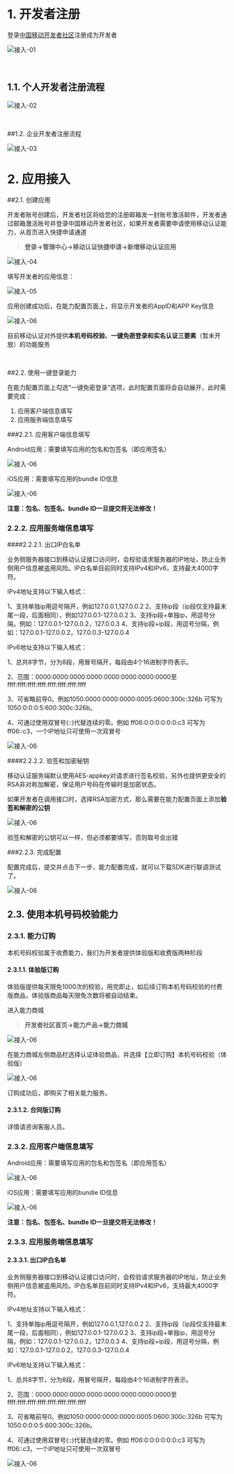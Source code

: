 # 1. 开发者注册

登录[中国移动开发者社区][1]注册成为开发者

![接入-01](image\1.png)

</br>

## 1.1. 个人开发者注册流程

![接入-02](image\2.png)

</br>

##1.2. 企业开发者注册流程

![接入-03](image\3.png)

<div STYLE="page-break-after: always;"></div>

# 2. 应用接入

##2.1. 创建应用

开发者账号创建后，开发者社区将给您的注册邮箱发一封账号激活邮件，开发者通过邮箱激活账号并登录中国移动开发者社区，如果开发者需要申请使用移动认证能力，从首页进入快捷申请通道

> **登录->管理中心->移动认证快捷申请->新增移动认证应用**

![接入-04](image\4-.png)

填写开发者的应用信息：

![接入-05](image\5-.png)

应用创建成功后，在能力配置页面上，将显示开发者的AppID和APP Key信息

![接入-06](image\6-.png)

目前移动认证对外提供**本机号码校验、一键免密登录和实名认证三要素**（暂未开放）的功能服务

</br>

##2.2. 使用一键登录能力

在能力配置页面上勾选“一键免密登录”选项，此时配置页面将会自动展开，此时需要完成：

1. 应用客户端信息填写
2. 应用服务端信息填写

###2.2.1. 应用客户端信息填写

Android应用：需要填写应用的包名和包签名（即应用签名）

![接入-06](image\7-.png)

iOS应用：需要填写应用的bundle ID信息

![接入-06](image\8-.png)

**注意：包名、包签名、bundle ID一旦提交将无法修改！**

### 2.2.2. 应用服务端信息填写

####2.2.2.1. 出口IP白名单

业务侧服务器接口到移动认证接口访问时，会校验请求服务器的IP地址，防止业务侧用户信息被盗用风险。IP白名单目前同时支持IPv4和IPv6，支持最大4000字符。

IPv4地址支持以下输入格式：

1、支持单独ip用逗号隔开，例如127.0.0.1,127.0.0.2
2、支持ip段（ip段仅支持最末尾一段，后面相同），例如127.0.0.1-127.0.0.2
3、支持ip段+单独ip，用逗号分隔，例如：127.0.0.1-127.0.0.2，127.0.0.3
4、支持ip段+ip段，用逗号分隔，例如：127.0.0.1-127.0.0.2，127.0.0.3-127.0.0.4

IPv6地址支持以下输入格式：

1、总共8字节，分为8段，用冒号隔开，每段由4个16进制字符表示。

2、范围：0000:0000:0000:0000:0000:0000:0000:0000至ffff:ffff:ffff:ffff:ffff:ffff:ffff:ffff

3、可省略前导0。例如1050:0000:0000:0000:0005:0600:300c:326b 可写为 1050:0:0:0:5:600:300c:326b。

4、可通过使用双冒号(::)代替连续的零。例如 ff06:0:0:0:0:0:0:c3 可写为 ff06::c3，一个IP地址只可使用一次双冒号

![接入-06](image\9-.png)

####2.2.2.2. 验签和加密秘钥

移动认证服务端默认使用AES-appkey对请求进行签名校验，另外也提供更安全的RSA非对称加解密，保证用户号码在传输时是加密状态。

如果开发者在调用接口时，选择RSA加密方式，那么需要在能力配置页面上添加**验签和解密的公钥**

![接入-06](image\10-.png)

验签和解密的公钥可以一样，但必须都要填写，否则取号会出错

###2.2.3. 完成配置

配置完成后，提交并点击下一步，能力配置完成，就可以下载SDK进行联调测试了。

![接入-06](image\11-.png)



## 2.3. 使用本机号码校验能力

### 2.3.1. 能力订购

本机号码校验属于收费能力，我们为开发者提供体验版和收费版两种阶段

#### 2.3.1.1. 体验版订购

体验版提供每天限免1000次的校验，用完即止，如后续订购本机号码校验的付费版商品，体验版商品每天限免次数将被自动结束。

进入能力商城

> **开发者社区首页->能力产品->能力商城**

![接入-06](image\4.png)

在能力商城左侧商品栏选择认证体验商品，并选择【立即订购】本机号码校验（体验版）

![接入-06](image\5.png)

订购成功后，即购买了相关能力服务。

#### 2.3.1.2. 合同版订购

详情请咨询客服人员。

### 2.3.2. 应用客户端信息填写

Android应用：需要填写应用的包名和包签名（即应用签名）

![接入-06](C:/Users/tonyl/Documents/SDKDoc/user-guides/image/7-.png)

iOS应用：需要填写应用的bundle ID信息

![接入-06](C:/Users/tonyl/Documents/SDKDoc/user-guides/image/8-.png)

**注意：包名、包签名、bundle ID一旦提交将无法修改！**

### 2.3.3. 应用服务端信息填写

#### 2.3.3.1. 出口IP白名单

业务侧服务器接口到移动认证接口访问时，会校验请求服务器的IP地址，防止业务侧用户信息被盗用风险。IP白名单目前同时支持IPv4和IPv6，支持最大4000字符。

IPv4地址支持以下输入格式：

1、支持单独ip用逗号隔开，例如127.0.0.1,127.0.0.2
2、支持ip段（ip段仅支持最末尾一段，后面相同），例如127.0.0.1-127.0.0.2
3、支持ip段+单独ip，用逗号分隔，例如：127.0.0.1-127.0.0.2，127.0.0.3
4、支持ip段+ip段，用逗号分隔，例如：127.0.0.1-127.0.0.2，127.0.0.3-127.0.0.4

IPv6地址支持以下输入格式：

1、总共8字节，分为8段，用冒号隔开，每段由4个16进制字符表示。

2、范围：0000:0000:0000:0000:0000:0000:0000:0000至ffff:ffff:ffff:ffff:ffff:ffff:ffff:ffff

3、可省略前导0。例如1050:0000:0000:0000:0005:0600:300c:326b 可写为 1050:0:0:0:5:600:300c:326b。

4、可通过使用双冒号(::)代替连续的零。例如 ff06:0:0:0:0:0:0:c3 可写为 ff06::c3，一个IP地址只可使用一次双冒号

![接入-06](C:/Users/tonyl/Documents/SDKDoc/user-guides/image/9-.png)



[1]: http://dev.10086.cn/	"开发者社区"
[2]: http://dev.10086.cn/cmpassport/download/gensignature.apk	"签名获取工具"